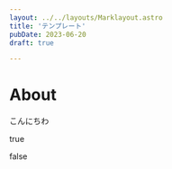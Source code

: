 ```yaml
---
layout: ../../layouts/Marklayout.astro
title: 'テンプレート'
pubDate: 2023-06-20
draft: true

---
```

<!-- コメントアウト -->

# About

こんにちわ

true

false
